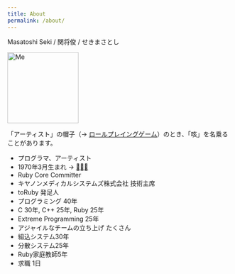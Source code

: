 ```yaml
---
title: About
permalink: /about/
---
```


Masatoshi Seki / 関将俊 / せきまさとし

<img width="160" src="https://www.druby.org/me2023.jpg" alt="Me">

「アーティスト」の帽子（→ [ロールプレイングゲーム](https://druby.hatenablog.com/entry/20101202/p1)）のとき、「咳」を名乗ることがあります。

- プログラマ、アーティスト
- 1970年3月生まれ → [🎁🎂🎁](https://www.amazon.co.jp/registry/wishlist/1R43BBPSPUEEE/)
- Ruby Core Committer
- キヤノンメディカルシステムズ株式会社 技術主席
- toRuby 発足人
- プログラミング 40年
- C 30年, C++ 25年, Ruby 25年
- Extreme Programming 25年
- アジャイルなチームの立ち上げ たくさん
- 組込システム30年
- 分散システム25年
- Ruby家庭教師5年
- 求職 1日

